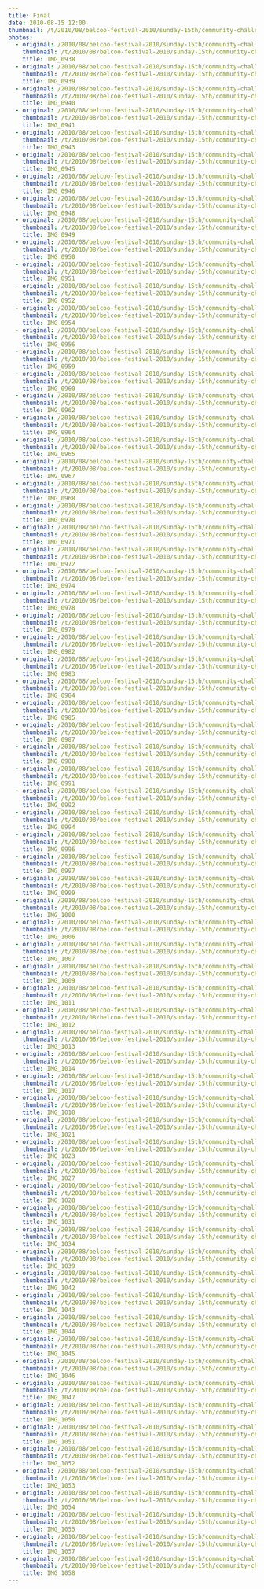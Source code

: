 ```yaml
---
title: Final
date: 2010-08-15 12:00
thumbnail: /t/2010/08/belcoo-festival-2010/sunday-15th/community-challenge/final/IMG_0938.JPG
photos:
  - original: /2010/08/belcoo-festival-2010/sunday-15th/community-challenge/final/IMG_0938.JPG
    thumbnail: /t/2010/08/belcoo-festival-2010/sunday-15th/community-challenge/final/IMG_0938.JPG
    title: IMG_0938
  - original: /2010/08/belcoo-festival-2010/sunday-15th/community-challenge/final/IMG_0939.JPG
    thumbnail: /t/2010/08/belcoo-festival-2010/sunday-15th/community-challenge/final/IMG_0939.JPG
    title: IMG_0939
  - original: /2010/08/belcoo-festival-2010/sunday-15th/community-challenge/final/IMG_0940.JPG
    thumbnail: /t/2010/08/belcoo-festival-2010/sunday-15th/community-challenge/final/IMG_0940.JPG
    title: IMG_0940
  - original: /2010/08/belcoo-festival-2010/sunday-15th/community-challenge/final/IMG_0941.JPG
    thumbnail: /t/2010/08/belcoo-festival-2010/sunday-15th/community-challenge/final/IMG_0941.JPG
    title: IMG_0941
  - original: /2010/08/belcoo-festival-2010/sunday-15th/community-challenge/final/IMG_0943.JPG
    thumbnail: /t/2010/08/belcoo-festival-2010/sunday-15th/community-challenge/final/IMG_0943.JPG
    title: IMG_0943
  - original: /2010/08/belcoo-festival-2010/sunday-15th/community-challenge/final/IMG_0945.JPG
    thumbnail: /t/2010/08/belcoo-festival-2010/sunday-15th/community-challenge/final/IMG_0945.JPG
    title: IMG_0945
  - original: /2010/08/belcoo-festival-2010/sunday-15th/community-challenge/final/IMG_0946.JPG
    thumbnail: /t/2010/08/belcoo-festival-2010/sunday-15th/community-challenge/final/IMG_0946.JPG
    title: IMG_0946
  - original: /2010/08/belcoo-festival-2010/sunday-15th/community-challenge/final/IMG_0948.JPG
    thumbnail: /t/2010/08/belcoo-festival-2010/sunday-15th/community-challenge/final/IMG_0948.JPG
    title: IMG_0948
  - original: /2010/08/belcoo-festival-2010/sunday-15th/community-challenge/final/IMG_0949.JPG
    thumbnail: /t/2010/08/belcoo-festival-2010/sunday-15th/community-challenge/final/IMG_0949.JPG
    title: IMG_0949
  - original: /2010/08/belcoo-festival-2010/sunday-15th/community-challenge/final/IMG_0950.JPG
    thumbnail: /t/2010/08/belcoo-festival-2010/sunday-15th/community-challenge/final/IMG_0950.JPG
    title: IMG_0950
  - original: /2010/08/belcoo-festival-2010/sunday-15th/community-challenge/final/IMG_0951.JPG
    thumbnail: /t/2010/08/belcoo-festival-2010/sunday-15th/community-challenge/final/IMG_0951.JPG
    title: IMG_0951
  - original: /2010/08/belcoo-festival-2010/sunday-15th/community-challenge/final/IMG_0952.JPG
    thumbnail: /t/2010/08/belcoo-festival-2010/sunday-15th/community-challenge/final/IMG_0952.JPG
    title: IMG_0952
  - original: /2010/08/belcoo-festival-2010/sunday-15th/community-challenge/final/IMG_0954.JPG
    thumbnail: /t/2010/08/belcoo-festival-2010/sunday-15th/community-challenge/final/IMG_0954.JPG
    title: IMG_0954
  - original: /2010/08/belcoo-festival-2010/sunday-15th/community-challenge/final/IMG_0956.JPG
    thumbnail: /t/2010/08/belcoo-festival-2010/sunday-15th/community-challenge/final/IMG_0956.JPG
    title: IMG_0956
  - original: /2010/08/belcoo-festival-2010/sunday-15th/community-challenge/final/IMG_0959.JPG
    thumbnail: /t/2010/08/belcoo-festival-2010/sunday-15th/community-challenge/final/IMG_0959.JPG
    title: IMG_0959
  - original: /2010/08/belcoo-festival-2010/sunday-15th/community-challenge/final/IMG_0960.JPG
    thumbnail: /t/2010/08/belcoo-festival-2010/sunday-15th/community-challenge/final/IMG_0960.JPG
    title: IMG_0960
  - original: /2010/08/belcoo-festival-2010/sunday-15th/community-challenge/final/IMG_0962.JPG
    thumbnail: /t/2010/08/belcoo-festival-2010/sunday-15th/community-challenge/final/IMG_0962.JPG
    title: IMG_0962
  - original: /2010/08/belcoo-festival-2010/sunday-15th/community-challenge/final/IMG_0964.JPG
    thumbnail: /t/2010/08/belcoo-festival-2010/sunday-15th/community-challenge/final/IMG_0964.JPG
    title: IMG_0964
  - original: /2010/08/belcoo-festival-2010/sunday-15th/community-challenge/final/IMG_0965.JPG
    thumbnail: /t/2010/08/belcoo-festival-2010/sunday-15th/community-challenge/final/IMG_0965.JPG
    title: IMG_0965
  - original: /2010/08/belcoo-festival-2010/sunday-15th/community-challenge/final/IMG_0967.JPG
    thumbnail: /t/2010/08/belcoo-festival-2010/sunday-15th/community-challenge/final/IMG_0967.JPG
    title: IMG_0967
  - original: /2010/08/belcoo-festival-2010/sunday-15th/community-challenge/final/IMG_0968.JPG
    thumbnail: /t/2010/08/belcoo-festival-2010/sunday-15th/community-challenge/final/IMG_0968.JPG
    title: IMG_0968
  - original: /2010/08/belcoo-festival-2010/sunday-15th/community-challenge/final/IMG_0970.JPG
    thumbnail: /t/2010/08/belcoo-festival-2010/sunday-15th/community-challenge/final/IMG_0970.JPG
    title: IMG_0970
  - original: /2010/08/belcoo-festival-2010/sunday-15th/community-challenge/final/IMG_0971.JPG
    thumbnail: /t/2010/08/belcoo-festival-2010/sunday-15th/community-challenge/final/IMG_0971.JPG
    title: IMG_0971
  - original: /2010/08/belcoo-festival-2010/sunday-15th/community-challenge/final/IMG_0972.JPG
    thumbnail: /t/2010/08/belcoo-festival-2010/sunday-15th/community-challenge/final/IMG_0972.JPG
    title: IMG_0972
  - original: /2010/08/belcoo-festival-2010/sunday-15th/community-challenge/final/IMG_0974.JPG
    thumbnail: /t/2010/08/belcoo-festival-2010/sunday-15th/community-challenge/final/IMG_0974.JPG
    title: IMG_0974
  - original: /2010/08/belcoo-festival-2010/sunday-15th/community-challenge/final/IMG_0978.JPG
    thumbnail: /t/2010/08/belcoo-festival-2010/sunday-15th/community-challenge/final/IMG_0978.JPG
    title: IMG_0978
  - original: /2010/08/belcoo-festival-2010/sunday-15th/community-challenge/final/IMG_0979.JPG
    thumbnail: /t/2010/08/belcoo-festival-2010/sunday-15th/community-challenge/final/IMG_0979.JPG
    title: IMG_0979
  - original: /2010/08/belcoo-festival-2010/sunday-15th/community-challenge/final/IMG_0982.JPG
    thumbnail: /t/2010/08/belcoo-festival-2010/sunday-15th/community-challenge/final/IMG_0982.JPG
    title: IMG_0982
  - original: /2010/08/belcoo-festival-2010/sunday-15th/community-challenge/final/IMG_0983.JPG
    thumbnail: /t/2010/08/belcoo-festival-2010/sunday-15th/community-challenge/final/IMG_0983.JPG
    title: IMG_0983
  - original: /2010/08/belcoo-festival-2010/sunday-15th/community-challenge/final/IMG_0984.JPG
    thumbnail: /t/2010/08/belcoo-festival-2010/sunday-15th/community-challenge/final/IMG_0984.JPG
    title: IMG_0984
  - original: /2010/08/belcoo-festival-2010/sunday-15th/community-challenge/final/IMG_0985.JPG
    thumbnail: /t/2010/08/belcoo-festival-2010/sunday-15th/community-challenge/final/IMG_0985.JPG
    title: IMG_0985
  - original: /2010/08/belcoo-festival-2010/sunday-15th/community-challenge/final/IMG_0987.JPG
    thumbnail: /t/2010/08/belcoo-festival-2010/sunday-15th/community-challenge/final/IMG_0987.JPG
    title: IMG_0987
  - original: /2010/08/belcoo-festival-2010/sunday-15th/community-challenge/final/IMG_0988.JPG
    thumbnail: /t/2010/08/belcoo-festival-2010/sunday-15th/community-challenge/final/IMG_0988.JPG
    title: IMG_0988
  - original: /2010/08/belcoo-festival-2010/sunday-15th/community-challenge/final/IMG_0991.JPG
    thumbnail: /t/2010/08/belcoo-festival-2010/sunday-15th/community-challenge/final/IMG_0991.JPG
    title: IMG_0991
  - original: /2010/08/belcoo-festival-2010/sunday-15th/community-challenge/final/IMG_0992.JPG
    thumbnail: /t/2010/08/belcoo-festival-2010/sunday-15th/community-challenge/final/IMG_0992.JPG
    title: IMG_0992
  - original: /2010/08/belcoo-festival-2010/sunday-15th/community-challenge/final/IMG_0994.JPG
    thumbnail: /t/2010/08/belcoo-festival-2010/sunday-15th/community-challenge/final/IMG_0994.JPG
    title: IMG_0994
  - original: /2010/08/belcoo-festival-2010/sunday-15th/community-challenge/final/IMG_0996.JPG
    thumbnail: /t/2010/08/belcoo-festival-2010/sunday-15th/community-challenge/final/IMG_0996.JPG
    title: IMG_0996
  - original: /2010/08/belcoo-festival-2010/sunday-15th/community-challenge/final/IMG_0997.JPG
    thumbnail: /t/2010/08/belcoo-festival-2010/sunday-15th/community-challenge/final/IMG_0997.JPG
    title: IMG_0997
  - original: /2010/08/belcoo-festival-2010/sunday-15th/community-challenge/final/IMG_0999.JPG
    thumbnail: /t/2010/08/belcoo-festival-2010/sunday-15th/community-challenge/final/IMG_0999.JPG
    title: IMG_0999
  - original: /2010/08/belcoo-festival-2010/sunday-15th/community-challenge/final/IMG_1000.JPG
    thumbnail: /t/2010/08/belcoo-festival-2010/sunday-15th/community-challenge/final/IMG_1000.JPG
    title: IMG_1000
  - original: /2010/08/belcoo-festival-2010/sunday-15th/community-challenge/final/IMG_1006.JPG
    thumbnail: /t/2010/08/belcoo-festival-2010/sunday-15th/community-challenge/final/IMG_1006.JPG
    title: IMG_1006
  - original: /2010/08/belcoo-festival-2010/sunday-15th/community-challenge/final/IMG_1007.JPG
    thumbnail: /t/2010/08/belcoo-festival-2010/sunday-15th/community-challenge/final/IMG_1007.JPG
    title: IMG_1007
  - original: /2010/08/belcoo-festival-2010/sunday-15th/community-challenge/final/IMG_1009.JPG
    thumbnail: /t/2010/08/belcoo-festival-2010/sunday-15th/community-challenge/final/IMG_1009.JPG
    title: IMG_1009
  - original: /2010/08/belcoo-festival-2010/sunday-15th/community-challenge/final/IMG_1011.JPG
    thumbnail: /t/2010/08/belcoo-festival-2010/sunday-15th/community-challenge/final/IMG_1011.JPG
    title: IMG_1011
  - original: /2010/08/belcoo-festival-2010/sunday-15th/community-challenge/final/IMG_1012.JPG
    thumbnail: /t/2010/08/belcoo-festival-2010/sunday-15th/community-challenge/final/IMG_1012.JPG
    title: IMG_1012
  - original: /2010/08/belcoo-festival-2010/sunday-15th/community-challenge/final/IMG_1013.JPG
    thumbnail: /t/2010/08/belcoo-festival-2010/sunday-15th/community-challenge/final/IMG_1013.JPG
    title: IMG_1013
  - original: /2010/08/belcoo-festival-2010/sunday-15th/community-challenge/final/IMG_1014.JPG
    thumbnail: /t/2010/08/belcoo-festival-2010/sunday-15th/community-challenge/final/IMG_1014.JPG
    title: IMG_1014
  - original: /2010/08/belcoo-festival-2010/sunday-15th/community-challenge/final/IMG_1017.JPG
    thumbnail: /t/2010/08/belcoo-festival-2010/sunday-15th/community-challenge/final/IMG_1017.JPG
    title: IMG_1017
  - original: /2010/08/belcoo-festival-2010/sunday-15th/community-challenge/final/IMG_1018.JPG
    thumbnail: /t/2010/08/belcoo-festival-2010/sunday-15th/community-challenge/final/IMG_1018.JPG
    title: IMG_1018
  - original: /2010/08/belcoo-festival-2010/sunday-15th/community-challenge/final/IMG_1021.JPG
    thumbnail: /t/2010/08/belcoo-festival-2010/sunday-15th/community-challenge/final/IMG_1021.JPG
    title: IMG_1021
  - original: /2010/08/belcoo-festival-2010/sunday-15th/community-challenge/final/IMG_1023.JPG
    thumbnail: /t/2010/08/belcoo-festival-2010/sunday-15th/community-challenge/final/IMG_1023.JPG
    title: IMG_1023
  - original: /2010/08/belcoo-festival-2010/sunday-15th/community-challenge/final/IMG_1027.JPG
    thumbnail: /t/2010/08/belcoo-festival-2010/sunday-15th/community-challenge/final/IMG_1027.JPG
    title: IMG_1027
  - original: /2010/08/belcoo-festival-2010/sunday-15th/community-challenge/final/IMG_1028.JPG
    thumbnail: /t/2010/08/belcoo-festival-2010/sunday-15th/community-challenge/final/IMG_1028.JPG
    title: IMG_1028
  - original: /2010/08/belcoo-festival-2010/sunday-15th/community-challenge/final/IMG_1031.JPG
    thumbnail: /t/2010/08/belcoo-festival-2010/sunday-15th/community-challenge/final/IMG_1031.JPG
    title: IMG_1031
  - original: /2010/08/belcoo-festival-2010/sunday-15th/community-challenge/final/IMG_1034.JPG
    thumbnail: /t/2010/08/belcoo-festival-2010/sunday-15th/community-challenge/final/IMG_1034.JPG
    title: IMG_1034
  - original: /2010/08/belcoo-festival-2010/sunday-15th/community-challenge/final/IMG_1039.JPG
    thumbnail: /t/2010/08/belcoo-festival-2010/sunday-15th/community-challenge/final/IMG_1039.JPG
    title: IMG_1039
  - original: /2010/08/belcoo-festival-2010/sunday-15th/community-challenge/final/IMG_1042.JPG
    thumbnail: /t/2010/08/belcoo-festival-2010/sunday-15th/community-challenge/final/IMG_1042.JPG
    title: IMG_1042
  - original: /2010/08/belcoo-festival-2010/sunday-15th/community-challenge/final/IMG_1043.JPG
    thumbnail: /t/2010/08/belcoo-festival-2010/sunday-15th/community-challenge/final/IMG_1043.JPG
    title: IMG_1043
  - original: /2010/08/belcoo-festival-2010/sunday-15th/community-challenge/final/IMG_1044.JPG
    thumbnail: /t/2010/08/belcoo-festival-2010/sunday-15th/community-challenge/final/IMG_1044.JPG
    title: IMG_1044
  - original: /2010/08/belcoo-festival-2010/sunday-15th/community-challenge/final/IMG_1045.JPG
    thumbnail: /t/2010/08/belcoo-festival-2010/sunday-15th/community-challenge/final/IMG_1045.JPG
    title: IMG_1045
  - original: /2010/08/belcoo-festival-2010/sunday-15th/community-challenge/final/IMG_1046.JPG
    thumbnail: /t/2010/08/belcoo-festival-2010/sunday-15th/community-challenge/final/IMG_1046.JPG
    title: IMG_1046
  - original: /2010/08/belcoo-festival-2010/sunday-15th/community-challenge/final/IMG_1047.JPG
    thumbnail: /t/2010/08/belcoo-festival-2010/sunday-15th/community-challenge/final/IMG_1047.JPG
    title: IMG_1047
  - original: /2010/08/belcoo-festival-2010/sunday-15th/community-challenge/final/IMG_1050.JPG
    thumbnail: /t/2010/08/belcoo-festival-2010/sunday-15th/community-challenge/final/IMG_1050.JPG
    title: IMG_1050
  - original: /2010/08/belcoo-festival-2010/sunday-15th/community-challenge/final/IMG_1051.JPG
    thumbnail: /t/2010/08/belcoo-festival-2010/sunday-15th/community-challenge/final/IMG_1051.JPG
    title: IMG_1051
  - original: /2010/08/belcoo-festival-2010/sunday-15th/community-challenge/final/IMG_1052.JPG
    thumbnail: /t/2010/08/belcoo-festival-2010/sunday-15th/community-challenge/final/IMG_1052.JPG
    title: IMG_1052
  - original: /2010/08/belcoo-festival-2010/sunday-15th/community-challenge/final/IMG_1053.JPG
    thumbnail: /t/2010/08/belcoo-festival-2010/sunday-15th/community-challenge/final/IMG_1053.JPG
    title: IMG_1053
  - original: /2010/08/belcoo-festival-2010/sunday-15th/community-challenge/final/IMG_1054.JPG
    thumbnail: /t/2010/08/belcoo-festival-2010/sunday-15th/community-challenge/final/IMG_1054.JPG
    title: IMG_1054
  - original: /2010/08/belcoo-festival-2010/sunday-15th/community-challenge/final/IMG_1055.JPG
    thumbnail: /t/2010/08/belcoo-festival-2010/sunday-15th/community-challenge/final/IMG_1055.JPG
    title: IMG_1055
  - original: /2010/08/belcoo-festival-2010/sunday-15th/community-challenge/final/IMG_1057.JPG
    thumbnail: /t/2010/08/belcoo-festival-2010/sunday-15th/community-challenge/final/IMG_1057.JPG
    title: IMG_1057
  - original: /2010/08/belcoo-festival-2010/sunday-15th/community-challenge/final/IMG_1058.JPG
    thumbnail: /t/2010/08/belcoo-festival-2010/sunday-15th/community-challenge/final/IMG_1058.JPG
    title: IMG_1058
---
```

